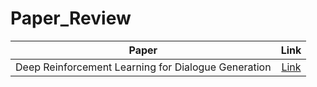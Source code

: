 # Paper_Review

|Paper|Link|
|:---:|:---:|
|Deep Reinforcement Learning for Dialogue Generation|[Link](https://arxiv.org/pdf/1606.01541.pdf)|

